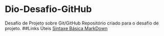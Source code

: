 # Dio-Desafio-GitHub
Desafio de Projeto sobre Git/GitHub
Repositório criado para o desafio de projeto.
##Links Úteis
[Sintaxe Básica MarkDown](https://www.markdownguide.org/getting-started/)
